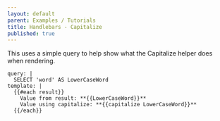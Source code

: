 ```yaml
---
layout: default
parent: Examples / Tutorials
title: Handlebars - Capitalize
published: true
---
```

This uses a simple query to help show what the Capitalize helper does when rendering.

```qatt
query: |
  SELECT 'word' AS LowerCaseWord
template: |
  {{#each result}}
    Value from result: **{{LowerCaseWord}}**
    Value using capitalize: **{{capitalize LowerCaseWord}}**
  {{/each}}
```

